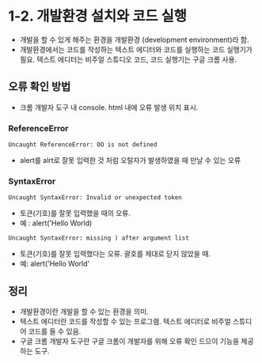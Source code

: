 # 1-2. 개발환경 설치와 코드 실행
- 개발을 할 수 있게 해주는 환경을 개발환경 (development environment)라 함.
- 개발환경에서는 코드를 작성하는 텍스트 에디터와 코드를 실행하는 코드 실행기가 필요. 텍스트 에디터는 비주얼 스튜디오 코드, 코드 실행기는 구글 크롬 사용.

## 오류 확인 방법
- 크롬 개발자 도구 내 console. html 내에 오류 발생 위치 표시.

### ReferenceError
```text
Uncaught ReferenceError: OO is not defined
```
- alert를 alrt로 잘못 입력한 것 처럼 오탈자가 발생하였을 때 만날 수 있는 오류

### SyntaxError
```text
Uncaught SyntaxError: Invalid or unexpected token
```
- 토큰(기호)를 잘못 입력했을 때의 오류.
- 예 : alert('Hello World)
```text
Uncaught SyntaxError: missing ) after argument list
```
- 토큰(기호)를 잘못 입력했다는 오류. 괄호를 제대로 닫지 않았을 때.
- 예: alert('Hello World'

## 정리
- 개발환경이란 개발을 할 수 있는 환경을 의미.
- 텍스트 에디터란 코드를 작성할 수 있는 프로그램. 텍스트 에디터로 비주얼 스튜디어 코드를 들 수 있음.
- 구글 크롬 개발자 도구란 구글 크롬이 개발자를 위해 오류 확인 드으이 기능을 제공하는 도구.